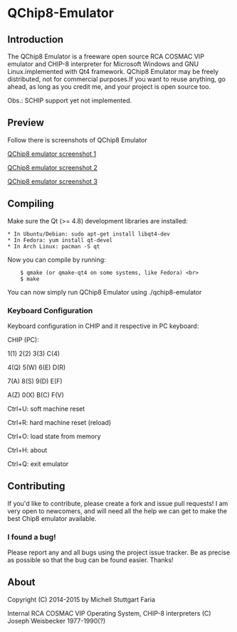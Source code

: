 QChip8-Emulator
===============

## Introduction
The QChip8 Emulator is a freeware open source RCA COSMAC VIP emulator and CHIP-8 interpreter for 
Microsoft Windows and GNU Linux.implemented with Qt4 framework. QChip8 Emulator may be freely distributed, 
not for commercial purposes.If you want to reuse anything, go ahead, as long as you credit me, and your project is open source too.

Obs.: SCHIP support yet not implemented.

## Preview

Follow there is screenshots of QChip8 Emulator

[QChip8 emulator screenshot 1](http://4.bp.blogspot.com/-_cO_rqTqxFA/U6o5W1gamDI/AAAAAAAACMw/QIw-G_EebTs/s1600/ExemploGeometric23.png)

[QChip8 emulator screenshot 2](http://4.bp.blogspot.com/-PLAfy60JC8w/U6o5W-v5ZPI/AAAAAAAACM0/JqBT_4bFnQU/s1600/ExemploGeometric25.png)

[QChip8 emulator screenshot 3](http://3.bp.blogspot.com/-elzc9rgnHoQ/U6o5W0qUHVI/AAAAAAAACNA/AGMD9lpNRQ0/s1600/ExemploGeometric24.png)

## Compiling
Make sure the Qt (>= 4.8) development libraries are installed:
```
* In Ubuntu/Debian: sudo apt-get install libqt4-dev
* In Fedora: yum install qt-devel
* In Arch Linux: pacman -S qt
```

Now you can compile by running:
```
	$ qmake (or qmake-qt4 on some systems, like Fedora) <br>
	$ make
```
You can now simply run QChip8 Emulator using ./qchip8-emulator

### Keyboard Configuration
Keyboard configuration in CHIP and it respective in PC keyboard:

CHIP (PC):

1(1) 2(2) 3(3) C(4)

4(Q) 5(W) 6(E) D(R)

7(A) 8(S) 9(D) E(F)

A(Z) 0(X) B(C) F(V)


Ctrl+U: soft machine reset

Ctrl+R: hard machine reset (reload)

Ctrl+O: load state from memory

Ctrl+H: about

Ctrl+Q: exit emulator

## Contributing
If you'd like to contribute, please create a fork and issue pull requests! I am
very open to newcomers, and will need all the help we can get to make the best
Chip8 emulator available.

### I found a bug!
Please report any and all bugs using the project issue
tracker. Be as precise as possible so that the bug can be found easier. Thanks!

## About
Copyright (C) 2014-2015 by Michell Stuttgart Faria

Internal RCA COSMAC VIP Operating System, CHIP-8 interpreters (C) Joseph Weisbecker 1977-1990(?)

